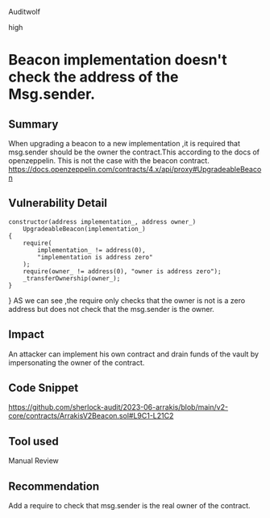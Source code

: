 Auditwolf

high

# Beacon implementation doesn't check the address of the Msg.sender.

## Summary
When upgrading a beacon to a new implementation ,it is required that msg.sender should be the owner  the contract.This according to the docs of openzeppelin. This is not the case with the beacon contract.
https://docs.openzeppelin.com/contracts/4.x/api/proxy#UpgradeableBeacon

## Vulnerability Detail
    constructor(address implementation_, address owner_)
        UpgradeableBeacon(implementation_)
    {
        require(
            implementation_ != address(0),
            "implementation is address zero"
        );
        require(owner_ != address(0), "owner is address zero");
        _transferOwnership(owner_);
    }
}
AS we can see ,the require only checks that the owner is not is a zero address but does not check that the msg.sender is the owner.
## Impact
An attacker can implement his own contract and drain funds of the vault by impersonating the owner of the contract.

## Code Snippet

https://github.com/sherlock-audit/2023-06-arrakis/blob/main/v2-core/contracts/ArrakisV2Beacon.sol#L9C1-L21C2

## Tool used

Manual Review

## Recommendation
Add a require to check that msg.sender is  the real owner of the contract.

